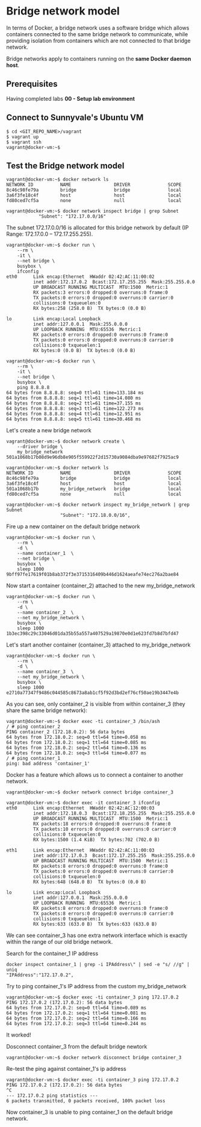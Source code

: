 # Bridge network model

In terms of Docker, a bridge network uses a software bridge which allows containers connected to the same bridge network to communicate, while providing isolation from containers which are not connected to that bridge network.

Bridge networks apply to containers running on the __same Docker daemon host__. 


## Prerequisites

Having completed labs **00 - Setup lab environment**

## Connect to Sunnyvale's Ubuntu VM

```console
$ cd <GIT_REPO_NAME>/vagrant
$ vagrant up
$ vagrant ssh
vagrant@docker-vm:~$ 
```

## Test the **Bridge network model**

 
```console
vagrant@docker-vm:~$ docker network ls
NETWORK ID          NAME                DRIVER              SCOPE
8c46c98fe79a        bridge              bridge              local
3a6f3fe18c4f        host                host                local
fd80ced7cf5a        none                null                local
```

```console
vagrant@docker-vm:~$ docker network inspect bridge | grep Subnet
            "Subnet": "172.17.0.0/16"
```

The subnet 172.17.0.0/16 is allocated for this bridge network by default (IP Range: 172.17.0.0 – 172.17.255.255).

```console
vagrant@docker-vm:~$ docker run \
    --rm \
    -it \
    --net bridge \
    busybox \
    ifconfig
eth0      Link encap:Ethernet  HWaddr 02:42:AC:11:00:02  
          inet addr:172.17.0.2  Bcast:172.17.255.255  Mask:255.255.0.0
          UP BROADCAST RUNNING MULTICAST  MTU:1500  Metric:1
          RX packets:3 errors:0 dropped:0 overruns:0 frame:0
          TX packets:0 errors:0 dropped:0 overruns:0 carrier:0
          collisions:0 txqueuelen:0 
          RX bytes:258 (258.0 B)  TX bytes:0 (0.0 B)

lo        Link encap:Local Loopback  
          inet addr:127.0.0.1  Mask:255.0.0.0
          UP LOOPBACK RUNNING  MTU:65536  Metric:1
          RX packets:0 errors:0 dropped:0 overruns:0 frame:0
          TX packets:0 errors:0 dropped:0 overruns:0 carrier:0
          collisions:0 txqueuelen:1 
          RX bytes:0 (0.0 B)  TX bytes:0 (0.0 B)
```

```console
vagrant@docker-vm:~$ docker run \
    --rm \
    -it \
    --net bridge \
    busybox \
    ping 8.8.8.8
64 bytes from 8.8.8.8: seq=0 ttl=61 time=133.184 ms
64 bytes from 8.8.8.8: seq=1 ttl=61 time=14.080 ms
64 bytes from 8.8.8.8: seq=2 ttl=61 time=37.155 ms
64 bytes from 8.8.8.8: seq=3 ttl=61 time=122.273 ms
64 bytes from 8.8.8.8: seq=4 ttl=61 time=12.951 ms
64 bytes from 8.8.8.8: seq=5 ttl=61 time=30.468 ms
```

Let's create a new bridge network

```console
vagrant@docker-vm:~$ docker network create \
    --driver bridge \
    my_bridge_network
501a1068b17b08d9e96db8e905f559922f2d15730a9084dba9e97682f7925ac9
```

```console
vagrant@docker-vm:~$ docker network ls
NETWORK ID          NAME                DRIVER              SCOPE
8c46c98fe79a        bridge              bridge              local
3a6f3fe18c4f        host                host                local
501a1068b17b        my_bridge_network   bridge              local
fd80ced7cf5a        none                null                local
```

```console
vagrant@docker-vm:~$ docker network inspect my_bridge_network | grep Subnet
                    "Subnet": "172.18.0.0/16",
```

Fire up a new container on the default bridge network

```console
vagrant@docker-vm:~$ docker run \
    --rm \
    -d \
    --name container_1  \
    --net bridge \
    busybox \
    sleep 1000
9bff97fe17619f01b8ab372f3e3715316409b446d1624aeafe74ec276a2bae84
```

Now  start a container (container_2) attached to the new my_bridge_network

```console
vagrant@docker-vm:~$ docker run \
    --rm \
    -d \
    --name container_2  \
    --net my_bridge_network \
    busybox \
    sleep 1000
1b3ec398c29c33046d01da35b55a557a407529a19870e0d1e623fd7b8d7bfd47
```

Let's start another container (container_3) attached to my_bridge_network

```console
vagrant@docker-vm:~$ docker run \
    --rm \
    -d \
    --name container_3  \
    --net my_bridge_network \
    busybox \
    sleep 1000
e2710a77347f9486c044585c8673a8ab1cf5f92d3bd2ef76cf50ae19b3447e4b
```
As you can see, only container_2 is visible from within container_3 (they share the same bridge network):

```console
vagrant@docker-vm:~$ docker exec -ti container_3 /bin/ash
/ # ping container_2
PING container_2 (172.18.0.2): 56 data bytes
64 bytes from 172.18.0.2: seq=0 ttl=64 time=0.058 ms
64 bytes from 172.18.0.2: seq=1 ttl=64 time=0.085 ms
64 bytes from 172.18.0.2: seq=2 ttl=64 time=0.136 ms
64 bytes from 172.18.0.2: seq=3 ttl=64 time=0.077 ms
/ # ping container_1
ping: bad address 'container_1'
```

Docker has a feature which allows us to connect a container to another network.

```console
vagrant@docker-vm:~$ docker network connect bridge container_3
```


```console
vagrant@docker-vm:~$ docker exec -it container_3 ifconfig
eth0      Link encap:Ethernet  HWaddr 02:42:AC:12:00:03  
          inet addr:172.18.0.3  Bcast:172.18.255.255  Mask:255.255.0.0
          UP BROADCAST RUNNING MULTICAST  MTU:1500  Metric:1
          RX packets:18 errors:0 dropped:0 overruns:0 frame:0
          TX packets:10 errors:0 dropped:0 overruns:0 carrier:0
          collisions:0 txqueuelen:0 
          RX bytes:1500 (1.4 KiB)  TX bytes:702 (702.0 B)

eth1      Link encap:Ethernet  HWaddr 02:42:AC:11:00:03  
          inet addr:172.17.0.3  Bcast:172.17.255.255  Mask:255.255.0.0
          UP BROADCAST RUNNING MULTICAST  MTU:1500  Metric:1
          RX packets:8 errors:0 dropped:0 overruns:0 frame:0
          TX packets:0 errors:0 dropped:0 overruns:0 carrier:0
          collisions:0 txqueuelen:0 
          RX bytes:648 (648.0 B)  TX bytes:0 (0.0 B)

lo        Link encap:Local Loopback  
          inet addr:127.0.0.1  Mask:255.0.0.0
          UP LOOPBACK RUNNING  MTU:65536  Metric:1
          RX packets:8 errors:0 dropped:0 overruns:0 frame:0
          TX packets:8 errors:0 dropped:0 overruns:0 carrier:0
          collisions:0 txqueuelen:1 
          RX bytes:633 (633.0 B)  TX bytes:633 (633.0 B)
```

We can see container_3 has one extra network interface which is exactly within the range of our old bridge network.

Search for the container_1 IP address

```console
docker inspect container_1 | grep -i IPAddress\" | sed -e "s/ //g" | uniq
"IPAddress":"172.17.0.2",
```

Try to ping container_1's IP address from the custom my_bridge_network

```console
vagrant@docker-vm:~$ docker exec -ti container_3 ping 172.17.0.2
PING 172.17.0.2 (172.17.0.2): 56 data bytes
64 bytes from 172.17.0.2: seq=0 ttl=64 time=0.089 ms
64 bytes from 172.17.0.2: seq=1 ttl=64 time=0.081 ms
64 bytes from 172.17.0.2: seq=2 ttl=64 time=0.166 ms
64 bytes from 172.17.0.2: seq=3 ttl=64 time=0.244 ms
```

It worked!

Dosconnect container_3 from the default bridge newtork

```console
vagrant@docker-vm:~$ docker network disconnect bridge container_3
```

Re-test the ping against container_1's ip address

```console
vagrant@docker-vm:~$ docker exec -ti container_3 ping 172.17.0.2
PING 172.17.0.2 (172.17.0.2): 56 data bytes
^C
--- 172.17.0.2 ping statistics ---
6 packets transmitted, 0 packets received, 100% packet loss
```

Now container_3 is unable to ping container_1 on the default bridge network.


